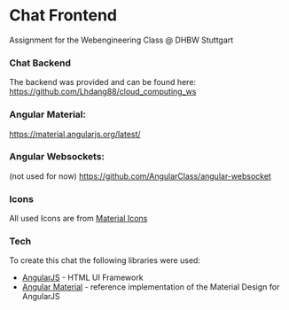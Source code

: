 # Chat Frontend
Assignment for the Webengineering Class @ DHBW Stuttgart

### Chat Backend
The backend was provided and can be found here:
https://github.com/Lhdang88/cloud_computing_ws

### Angular Material:
https://material.angularjs.org/latest/

### Angular Websockets:
(not used for now)
https://github.com/AngularClass/angular-websocket

### Icons
All used Icons are from [Material Icons]

### Tech

To create this chat the following libraries were used:

* [AngularJS] - HTML UI Framework
* [Angular Material] - reference implementation of the Material Design for AngularJS

[AngularJS]: <http://angularjs.org>
[Angular Material]: <http://material.angularjs.org>
[Material Icons]: <https://material.io/icons/>